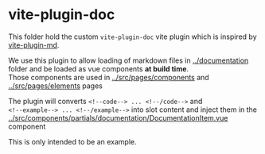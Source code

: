 # vite-plugin-doc

This folder hold the custom `vite-plugin-doc` vite plugin which
is inspired by [vite-plugin-md](https://github.com/antfu/vite-plugin-md/).

We use this plugin to allow loading of markdown files in
[../documentation](../documentation) folder and be loaded as vue components **at build time**.  
Those components are used in [../src/pages/components](../src/pages/components)
and [../src/pages/elements](../src/pages/elements) pages

The plugin will converts `<!--code--> ... <!--/code-->` and  
`<!--example--> ... <!--/example-->` into slot content and inject them in the
[../src/components/partials/documentation/DocumentationItem.vue](../src/components/partials/documentation/DocumentationItem.vue)
component

This is only intended to be an example.

